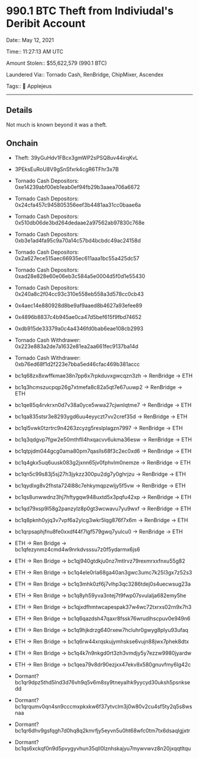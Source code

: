 # 990.1 BTC Theft from Indiviudal's Deribit Account

Date:: May 12, 2021 

Time:: 11:27:13 AM UTC

Amount Stolen:: $55,622,579 (990.1 BTC)

Laundered Via:: Tornado Cash, RenBridge, ChipMixer, Ascendex

Tags:: 🍎 Applejeus

---

## Details

Not much is known beyond it was a theft.



## Onchain

- Theft: 39yGuHdv1FBcx3gmWP2sPSQ8uv44irqKvL

- 3PEksEuRoU8V9gSnSfxrk4cgR6TFhr3x7B

- Tornado Cash Depositors: 0xe14239abf00eb1eab0ef94fb29b3aaea706a6672

- Tornado Cash Depositors: 0x24cfa457c945805356eef3b4481aa31cc0baae6a

- Tornado Cash Depositors: 0x510db06de3bd264dedaae2a97562ab97830c768e

- Tornado Cash Depositors: 0xb3e1ad4fa95c9a70a14c57bd4bcbdc49ac24158d

- Tornado Cash Depositors: 0x2a627ece515aec66935ec611aaa1bc55a425dc57

- Tornado Cash Depositors: 0xad28e828e60e06eb3c584a5e0004d5f0d1e55430

- Tornado Cash Depositors: 0x240a8c2f04cc93c310e558eb558a3d578cc0cb43

- 0x4aec14e880928d8be9af9aaed8b4627a93efee89

- 0x4896b8837c4b945ae0ca47d5bef615f9fbd74652

- 0xdb915de33379a0c4a4346fd0bab6eae108cb2993

- Tornado Cash Withdrawer: 0x223e883a2de7a1632e81ea2aa661fec9137ba14d

- Tornado Cash Withdrawer: 0xb76ed68f1d2f223e7bba5ed46cfac469b381accc

- bc1q68zx8xwffkmae38n7pp6x7rpkduvxgwcqzn3zh -> RenBridge -> ETH

- bc1q3hcmszucpqp26g7xtmefa8c82a5qt7e67uuwp2 -> RenBridge -> ETH

- bc1qe85q4rvkrxn0d7v38a0yce5wwa27cjwnlqtme7 -> RenBridge -> ETH

- bc1qa835stsr3e8293ygd6uu4eyyczt7vv2cref35d -> RenBridge -> ETH

- bc1ql5vwk0tzrtrc9n4263zcyzg5reslplagzn7997 -> RenBridge -> ETH

- bc1q3qdgvp7fgw2e50mthfll4hxqacvv6ukma36esw -> RenBridge -> ETH

- bc1qtpjdm044gcg0ama80pm7qaslls68f3c2ec0xd6 -> RenBridge -> ETH

- bc1q4gkx5uq6uusk083g2jxnn65jv0fphvlm0nemze -> RenBridge -> ETH

- bc1qn5c99s83j5sj27h3jykzz300pu2dg7y0ghrjzu -> RenBridge -> ETH

- bc1qydlxg8v2fhsta724l88c7ehkymqpzwljy5f5vw -> RenBridge -> ETH

- bc1qs8unwwdnz3hj7hftygqw948uxtd5x3pqfu42xp -> RenBridge -> ETH

- bc1qd79xsp9l58g2panzylz8p0gt3wcwavu7yu9wxf -> RenBridge -> ETH

- bc1q8pknh0yjq3v7vpf6a2ylcg3wkr5lqg876f7x6m -> RenBridge -> ETH

- bc1qrpsaphjfnu8fe0xxdf44f7lgf579gwq7yulcu0 -> RenBridge -> ETH

- ETH -> Ren Bridge -> bc1qfezynmz4cmd4w9nrkdvsssu7z0f5ydarmx6js6

- ETH -> Ren Bridge -> bc1qj940gtdkju0nz7mtlrvz79rexmrxxfnxu55g82

- ETH -> Ren Bridge -> bc1q4ele0rla68ga40an3gwc3umc7k25l3gx7z52s3

- ETH -> Ren Bridge -> bc1q3mhk0zf6j7vlhp3qc3286tdej0s4uecwsug23a

- ETH -> Ren Bridge -> bc1q8yh59yva3ntej7t9fwp07svulalja682emy5he

- ETH -> Ren Bridge -> bc1qjxdfhmtwcapespak37w4wc72txrxs02rn9x7h3

- ETH -> Ren Bridge -> bc1q6qazdsh47qaxr8fssk76wrudlhscpuv0e949n6

- ETH -> Ren Bridge -> bc1q9hjkdrzg640rxew7hcluhr0gwyg8plyu93ufaq

- ETH -> Ren Bridge -> bc1q6rw44xrqskujymhskse6vujn88jwx7phek8dtx

- ETH -> Ren Bridge -> bc1q4k7n9nkgd0rt3zh3vmdjy5y7ezzw9980jyardw

- ETH -> Ren Bridge -> bc1qea79v8dr90ezjxx47ekv8x580gnuvfmy6lg42c

- Dormant? bc1qr9dpz5thd5lnd3d76vh9q5v6m8sy9tneyalhk9yycyd30uksh5psnksedd

- Dormant? bc1qrqumv0qn4sn9cccmxpkxkw6f37ytvclm3j0w80v2cu4sf5ty2q5s8wsnaa

- Dormant? bc1qr6dhv9gsfqgh7d0hq8q2kmrfjy5eyvn5u0ht68wfc0tm7tx6dsaqlgjxtr

- Dormant? bc1qs6xckqf0n9d5pvygyvhun35qll0lznhskajyu7mywvwvz8n20jxqqtltqu

